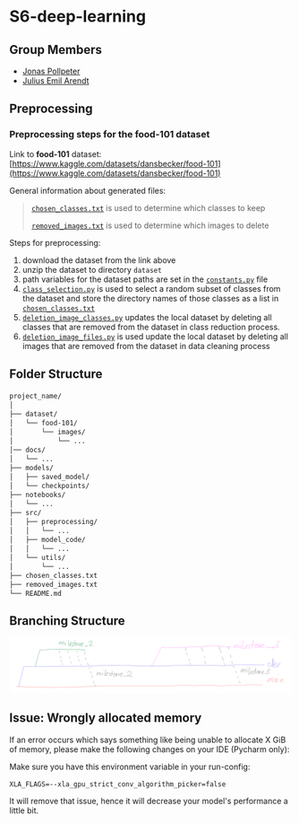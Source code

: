 # S6-deep-learning

## Group Members
- [Jonas Pollpeter](https://github.com/JonasPTFL)
- [Julius Emil Arendt](https://github.com/Aremju)

## Preprocessing

### Preprocessing steps for the food-101 dataset
Link to **food-101** dataset: [https://www.kaggle.com/datasets/dansbecker/food-101](https://www.kaggle.com/datasets/dansbecker/food-101)

General information about generated files:
> [`chosen_classes.txt`](./chosen_classes.txt) is used to determine which classes to keep
> 
> [`removed_images.txt`](./removed_images.txt) is used to determine which images to delete

Steps for preprocessing:
1. download the dataset from the link above
2. unzip the dataset to directory `dataset`
3. path variables for the dataset paths are set in the [`constants.py`](src/util/constants.py) file
4. [`class_selection.py`](src/preprocessing/class_selection.py) is used to select a random subset of classes from the 
dataset and store the directory names of those classes as a list in [`chosen_classes.txt`](./chosen_classes.txt)
5. [`deletion_image_classes.py`](src/preprocessing/deletion_image_classes.py) updates the local dataset by deleting all
classes that are removed from the dataset in class reduction process.
6. [`deletion_image_files.py`](src/preprocessing/deletion_image_files.py) is used update the local dataset by deleting all
images that are removed from the dataset in data cleaning process

## Folder Structure

```
project_name/
│
├── dataset/
│   └── food-101/
│       └── images/
│           └── ...
│── docs/
│   └── ...
├── models/
│   ├── saved_model/
│   └── checkpoints/
├── notebooks/ 
│   └── ...
├── src/
│   ├── preprocessing/
│   │   └── ...
│   ├── model_code/
│   │   └── ...
│   └── utils/
│       └── ...
├── chosen_classes.txt
├── removed_images.txt
└── README.md
```

## Branching Structure

![Branching Structure](docs/branching.png)

## Issue: Wrongly allocated memory

If an error occurs which says something like being unable to allocate X GiB of memory,
please make the following changes on your IDE (Pycharm only):

Make sure you have this environment variable in your 
run-config:

```markdown
XLA_FLAGS=--xla_gpu_strict_conv_algorithm_picker=false
```

It will remove that issue, hence it will decrease your 
model's performance a little bit.